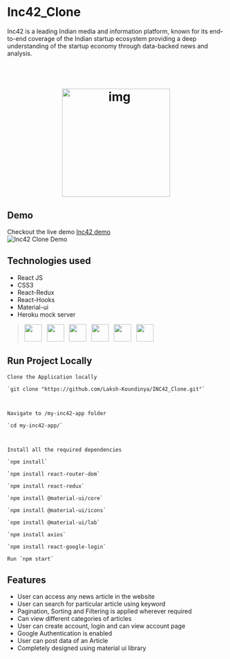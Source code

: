 # Inc42_Clone
Inc42 is a leading Indian media and information platform, known for its end-to-end coverage of the Indian startup ecosystem providing a deep understanding of the startup economy through data-backed news and analysis.

<h1 align="center">
  <br>
  <img src="http://loudgrowth.com/wp-content/uploads/2019/07/Inc42-logo.png" alt="img" width="250">
</h1>

## Demo
Checkout the live demo <a href="https://inc42.netlify.app/">Inc42 demo</a>
<br>
![Inc42 Clone Demo](https://github.com/Laksh-Koundinya/INC42_Clone/blob/main/my-inc42-app/public/Hnet-image.gif?raw=true)


## Technologies used
* React JS
* CSS3
* React-Redux
* React-Hooks
* Material-ui
* Heroku mock server

><img height="40" src="https://upload.wikimedia.org/wikipedia/commons/thumb/a/a7/React-icon.svg/1280px-React-icon.svg.png">&nbsp;&nbsp;
<img height="40" src="https://www.flaticon.com/svg/static/icons/svg/732/732190.svg">&nbsp;&nbsp;
    <img height="40" src="https://miro.medium.com/max/2800/0*U2DmhXYumRyXH6X1.png">&nbsp;&nbsp;
    <img height="40" src="https://raw.githubusercontent.com/alDuncanson/react-hooks-snippets/master/icon.png">&nbsp;&nbsp;
    <img height="40" src="https://material-ui.com/static/logo.png">&nbsp;&nbsp;
    <img height="40" src="https://logos-download.com/wp-content/uploads/2016/09/Heroku_logo.png">&nbsp;&nbsp;



## Run Project Locally

```
Clone the Application locally

`git clone "https://github.com/Laksh-Koundinya/INC42_Clone.git"`



Navigate to /my-inc42-app folder

`cd my-inc42-app/`



Install all the required dependencies

`npm install` 

`npm install react-router-dom`

`npm install react-redux`

`npm install @material-ui/core`

`npm install @material-ui/icons`

`npm install @material-ui/lab`

`npm install axios`

`npm install react-google-login`

Run `npm start`
```


## Features
* User can access any news article in the website
* User can search for particular article using keyword
* Pagination, Sorting and Filtering is applied wherever required 
* Can view different categories of articles
* User can create account, login and can view account page
* Google Authentication is enabled
* User can post data of an Article
* Completely designed using material ui library

